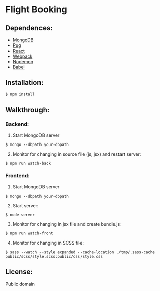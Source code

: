 # Flight Booking
## Dependences:
* [MongoDB](https://www.mongodb.com/)
* [Pug](https://github.com/pugjs/pug)
* [React](https://facebook.github.io/react/)
* [Webpack](https://webpack.github.io/)
* [Nodemon](https://github.com/remy/nodemon)
* [Babel](https://babeljs.io/)

## Installation:
```
$ npm install
```

## Walkthrough:
### Backend:
1. Start MongoDB server
  ```
  $ mongo --dbpath your-dbpath
  ```
2. Monitor for changing in source file (js, jsx) and restart server:
  ```
  $ npm run watch-back
  ```
  
### Frontend:
1. Start MongoDB server
  ```
  $ mongo --dbpath your-dbpath
  ```
2. Start server:
  ```
  $ node server
  ```
3. Monitor for changing in jsx file and create bundle.js:
  ```
  $ npm run watch-front
  ```
4. Monitor for changing in SCSS file:
  ```
  $ sass --watch --style expanded --cache-location ./tmp/.sass-cache public/scss/style.scss:public/css/style.css
  ```
  
## License:
  Public domain

